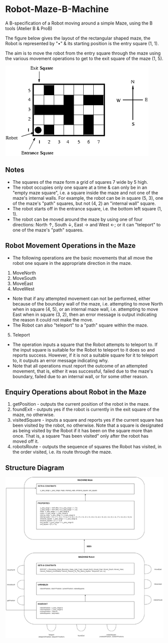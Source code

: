 # Robot-Maze-B-Machine
A B-specification of a Robot moving around a simple Maze, using the B tools (Atelier B &amp; ProB)

The figure below gives the layout of the rectangular shaped maze, the Robot is represented by "•" & its starting
position is the entry square (1, 1).

The aim is to move the robot from the entry square through the maze using the various movement operations
to get to the exit square of the maze (1, 5).

![1](https://github.com/Suwadith/Robot-Maze-B-Machine/blob/master/Images/1.png)

## Notes

* The squares of the maze form a grid of squares 7 wide by 5 high.
* The robot occupies only one square at a time & can only be in an "empty maze square", i.e. a square inside the maze and not one of the maze's internal walls. For example, the robot can be in square (5, 3), one of the maze's "path" squares, but not (4, 2) an "internal wall" square.
* The robot starts off in the entrance square, i.e. the bottom left square (1, 1).
* The robot can be moved around the maze by using one of four directions: North ↑, South ↓, East → and West ←; or it can "teleport" to one of the maze's "path" squares.

## Robot Movement Operations in the Maze

* The following operations are the basic movements that all move the robot one square in the appropriate direction in the maze.
1. MoveNorth
2. MoveSouth
3. MoveEast
4. MoveWest

* Note that if any attempted movement can not be performed, either because of the boundary wall of the maze, i.e. attempting to move North when in square (4, 5), or an internal maze wall, i.e. attempting to move East when in square (3, 2), then an error message is output indicating the reason it could not make the move.
* The Robot can also "teleport" to a "path" square within the maze.

5. Teleport

* The operation inputs a square that the Robot attempts to teleport to. If the input square is suitable for the Robot to teleport to it does so and reports success. However, if it is not a suitable square for it to teleport to, it outputs an error message indicating why.
* Note that all operations must report the outcome of an attempted movement, that is, either it was successful, failed due to the maze's boundary, failed due to an internal wall, or for some other reason.

## Enquiry Operations about Robot in the Maze

1. getPosition - outputs the current position of the robot in the maze.
2. foundExit - outputs yes if the robot is currently in the exit square of the maze, no otherwise.
3. visitedSquare - inputs a square and reports yes if the current square has been visited by the robot, no otherwise. Note that a square is designated as being visited by the Robot if it has been on the square more than once. That is, a square "has been visited" only after the robot has moved off it.
4. robotsRoute - outputs the sequence of squares the Robot has visited, in the order visited, i.e. its route through the maze.

## Structure Diagram

![2](https://github.com/Suwadith/Robot-Maze-B-Machine/blob/master/Images/2.png)

